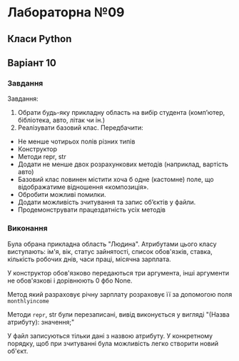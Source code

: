 # Лабораторна №09
## Класи Python
## Варіант 10
### Завдання 
Завдання:
1. Обрати будь-яку прикладну область на вибір студента (комп’ютер, 
бібліотека, авто, літак чи ін.)
2. Реалізувати базовий клас. Передбачити:
- Не менше чотирьох полів різних типів
- Конструктор
- Методи repr, str
- Додати не менше двох розрахункових методів (наприклад, вартість авто)
- Базовий клас повинен містити хоча б одне (кастомне) поле, що 
відображатиме відношення «композиція».
- Обробити можливі помилки.
- Додати можливість зчитування та запис об’єктів у файли.
- Продемонструвати працездатність усіх методів

### Виконання
Була обрана прикладна область "Людина". Атрибутами цього класу виступають: ім'я, вік, статус зайнятості, список обов'язків, ставка, кількість робочих днів, часи праці, місячна зарплата. 

У конструктор обов'язково передаються три аргумента, інші аргументи не обов'язкові і дорівнюють 0 фбо None.

Метод який разраховує річну зарплату розраховує її за допомогою поля `monthlyincome`

Методи `repr`, str були перезаписані, вивід виконується у вигляді "(Назва атрибуту): значення;"

У файл записуються тільки дані з назвою атрибуту. У конкретному порядку, щоб при зчитуванні була можливість легко створити новий об'єкт.
